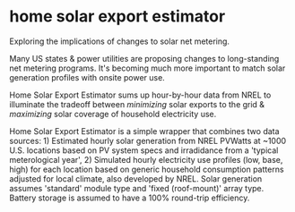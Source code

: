 # home solar export estimator
Exploring the implications of changes to solar net metering.

Many US states & power utilities are proposing changes to long-standing net metering programs. It's becoming much more important to match solar generation profiles with onsite power use. 

Home Solar Export Estimator  sums up hour-by-hour data from NREL to illuminate the tradeoff between *minimizing* solar exports to the grid & *maximizing* solar coverage of household electricity use.

Home Solar Export Estimator is a simple wrapper that combines two data sources: 1) Estimated hourly solar generation from NREL PVWatts at ~1000 U.S. locations based on PV system specs and irradidance from a 'typical meterological year', 2) Simulated hourly electricity use profiles (low, base, high) for each location based on generic household consumption patterns adjusted for local climate, also developed by NREL. Solar generation assumes 'standard' module type and 'fixed (roof-mount)' array type. Battery storage is assumed to have a 100% round-trip efficiency.
